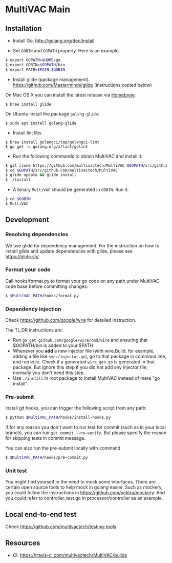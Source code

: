 # MultiVAC Main

## Installation

- Install Go. http://golang.org/doc/install

- Set `GOBIN` and `GOPATH` properly. Here is an example.

```bash
$ export GOPATH=$HOME/go
$ export GOBIN=$GOPATH/bin
$ export PATH=$PATH:$GOBIN
```

- Install glide (package management). https://github.com/Masterminds/glide (instructions copied below)

On Mac OS X you can install the latest release via [Homebrew](https://github.com/Homebrew/homebrew):

```
$ brew install glide
```

On Ubuntu install the package `golang-glide`:

```
$ sudo apt install golang-glide
```

- Install lint libs

```base
$ brew install golangci/tap/golangci-lint
$ go get -u golang.org/x/lint/golint
```

- Run the following commands to obtain MultiVAC and install it:

```bash
$ git clone https://github.com/multivactech/MultiVAC $GOPATH/src/github.com/multivactech/MultiVAC
$ cd $GOPATH/src/github.com/multivactech/MultiVAC
$ glide update && glide install
$ ./install
```

- A binary `MultiVAC` should be generated in `GOBIN`. Run it.

```bash
$ cd $GOBIN
$ MultiVAC
```

## Development

### Resolving dependencies

We use glide for dependency management. For the instruction on how to
install glide and update dependencies with glide, please see https://glide.sh/.

### Format your code

Call hooks/format.py to format your go code on any path under MultiVAC
code base before committing changes:

```bash
$ $MultiVAC_PATH/hooks/format.py
```

### Dependency injection

Check https://github.com/google/wire for detailed instruction.

The TL;DR instructions are:
- Run `go get github.com/google/wire/cmd/wire` and ensuring that $GOPATH/bin is added to your $PATH.
- Whenever you **add** a new injector file (with wire.Build, for example, adding a file like `sync/injector.go`), go
  to that package in command line, and run `wire`. Check if a generated `wire_gen.go` is generated in that package. 
  But ignore this step if you did not add any injector file, normally you don't need this step.
- Use `./install` in root package to install MultiVAC instead of mere "go install".

### Pre-submit

Install git hooks, you can trigger the following script from any path:

```bash
$ python $MultiVAC_PATH/hooks/install-hooks.py
```

If for any reason you don't want to run test for commit (such as in
your local branch), you can run `git commit --no-verify`. But please
specify the reason for skipping tests in commit message.

You can also run the pre-submit locally with command

```bash
$ $MultiVAC_PATH/hooks/pre-commit.py
```

### Unit test

You might find yourself in the need to mock some interfaces. There are certain open source tools to help mock in
golang easier. Such as mockery, you could follow the instructions in https://github.com/vektra/mockery. And you
could refer to controller_test.go in processor/controller as an example.


## Local end-to-end test

Check https://github.com/multivactech/testing-tools

## Resources

* CI: https://travis-ci.com/multivactech/MultiVAC/builds

